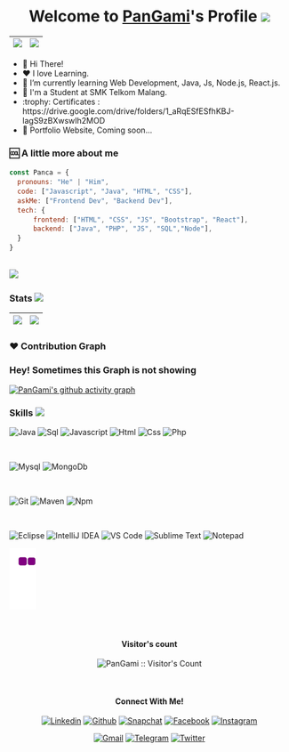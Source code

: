 <p align="center">
  <h1 align="center">Welcome to <a href="https://github.com/PanGami">PanGami</a>'s Profile <img src="https://raw.githubusercontent.com/MartinHeinz/MartinHeinz/master/wave.gif" width="30px"></h1>
</p>

<img src="https://media1.giphy.com/media/dNgK7Ws7y176U/giphy.gif?cid=ecf05e47hmmqmt32lu0utxe73qhoakav8eet4bkysuedy52m&rid=giphy.gif&ct=g" width = 490px>|<img src="https://readme-typing-svg.herokuapp.com?&font=IBM+Plex+Sans&color=%2313A9F7&size=25&lines=Hello+There+!;Welcome+to+my+GitHub+Profile!;I'm+a+Student"/>
|---|---|

<ul>
  <li>👋 Hi There!</li>
  <li>❤️ I love Learning.</li>
  <li>🌱 I’m currently learning Web Development, Java, Js, Node.js, React.js.</li>
  <li>💼 I'm a Student at SMK Telkom Malang.</li>
  <li>:trophy: Certificates : https://drive.google.com/drive/folders/1_aRqESfESfhKBJ-lagS9zBXwswIh2MOD</li>
  <li>🧐 Portfolio Website, Coming soon...</li>
</ul>

### 🆒 A little more about me
```javascript
const Panca = {
  pronouns: "He" | "Him",
  code: ["Javascript", "Java", "HTML", "CSS"],
  askMe: ["Frontend Dev", "Backend Dev"],
  tech: {
      frontend: ["HTML", "CSS", "JS", "Bootstrap", "React"],
      backend: ["Java", "PHP", "JS", "SQL","Node"],
  }
}
```

<br><img src="https://user-images.githubusercontent.com/65394405/145529099-3a110204-2e26-4150-934d-abcc4179df8c.png" width = 73px>

### Stats <img src="https://media1.giphy.com/media/lOfpvYQoiJW03vpJhP/giphy.gif?cid=ecf05e47v0jjnwtk5px6cb5q6tbvbi8v246qnhnar0kwk88z&rid=giphy.gif&ct=g" width =32px>

<img src="https://github-readme-stats.vercel.app/api?username=PanGami&theme=react&show_icons=true)">|<img src="https://github-readme-streak-stats.herokuapp.com/?user=PanGami&theme=react"/>
|---|---|

### ♥️ Contribution Graph 
### Hey! Sometimes this Graph is not showing
[![PanGami's github activity graph](https://activity-graph.herokuapp.com/graph?username=PanGami&theme=github)](https://github.com/ashutosh00710/github-readme-activity-graph)

### Skills <img src = "https://media2.giphy.com/media/QssGEmpkyEOhBCb7e1/giphy.gif?cid=ecf05e47a0n3gi1bfqntqmob8g9aid1oyj2wr3ds3mg700bl&rid=giphy.gif" width = 32px>

![Java](http://img.shields.io/badge/-Java-e8892f?style=flat-square&logo=java&logoColor=white)
![Sql](http://img.shields.io/badge/-Sql-00758f?style=flat-square&logo=Mysql&logoColor=white)
![Javascript](http://img.shields.io/badge/-Javascript-fcd400?style=flat-square&logo=javascript&logoColor=black)
![Html](http://img.shields.io/badge/-Html-e24c27?style=flat-square&logo=html5&logoColor=white)
![Css](http://img.shields.io/badge/-Css-2a65f1?style=flat-square&logo=css3&logoColor=white)
![Php](http://img.shields.io/badge/-Php-767bb3?style=flat-square&logo=php&logoColor=white)

<br>

![Mysql](http://img.shields.io/badge/-Mysql-white?style=flat-square&logo=mysql)
![MongoDb](http://img.shields.io/badge/-MongoDb-white?style=flat-square&logo=mongodb)

<br>

![Git](http://img.shields.io/badge/-Git-white?style=flat-square&logo=git)
![Maven](http://img.shields.io/badge/-Maven-white?style=flat-square&logo=apachemaven&logoColor=bc2043)
![Npm](http://img.shields.io/badge/-Npm-white?style=flat-square&logo=npm&logoColor=white)

<br>

![Eclipse](http://img.shields.io/badge/-Eclipse-41347e?style=flat-square&logo=eclipse&logoColor=white)
![IntelliJ IDEA](http://img.shields.io/badge/-IntelliJ%20IDEA-black?style=flat-square&logo=intellijidea&logoColor=white)
![VS Code](http://img.shields.io/badge/-VS%20Code-black?style=flat-square&logo=visualstudiocode&logoColor=3aa7f2)
![Sublime Text](http://img.shields.io/badge/-Sublime%20Text-484848?style=flat-square&logo=sublimetext)
![Notepad](https://img.shields.io/badge/Notepad++-90E59A.svg?logo=notepad%2B%2B&logoColor=black)

![snake gif](https://github.com/PanGami/PanGami/blob/output/github-contribution-grid-snake.gif)

<br>

<h4 align="center">Visitor's count</h4>
<p align="center"><img src="https://profile-counter.glitch.me/{PanGami}/count.svg" alt="PanGami :: Visitor's Count" /></p>
<br/>


<h4 align="center">Connect With Me!</h4>
<p align="center">
  <a href="https://linkedin.com/in/"><img alt="Linkedin" title="Coming Soon Linkedin" src="https://img.shields.io/badge/LinkedIn-0077B5?style=for-the-badge&logo=linkedin&logoColor=white"></a>
  <a href="https://github.com/PanGami"><img alt="Github" title="PanGami Github" src="https://img.shields.io/badge/GitHub-100000?style=for-the-badge&logo=github&logoColor=white"></a>
  <a href="https://www.snapchat.com/add/"><img alt="Snapchat" title="Coming Soon SC" src="https://img.shields.io/badge/Snapchat-FFFC00?style=for-the-badge&logo=snapchat&logoColor=white"></a>
  <a href="https://facebook.com/PanGamiDev"><img alt="Facebook" title="PanGami FB" src="https://img.shields.io/badge/Facebook-1877F2?style=for-the-badge&logo=facebook&logoColor=white"></a>
  <a href="https://www.instagram.com/whatever_pan/"><img alt="Instagram" title="PanGami Instagram" src="https://img.shields.io/badge/Instagram-E4405F?style=for-the-badge&logo=instagram&logoColor=white"></a>
 </p>
 <p align="center">
  <a href="pancanugrahawicaksana@gmail.com"><img alt="Gmail" title="PanGami Gmail" src="https://img.shields.io/badge/Gmail-D14836?style=for-the-badge&logo=gmail&logoColor=white"></a>
  <a href="https://t.me/"><img alt="Telegram" title="PanGami Telegram - Coming soon" src="https://img.shields.io/badge/Telegram-2CA5E0?style=for-the-badge&logo=telegram&logoColor=white"></a> 
<a href="http://twitter.com/ "><img alt="Twitter" title="PanGami Twitter - Coming soon" src="https://img.shields.io/badge/Twitter-1DA1F2?style=for-the-badge&logo=twitter&logoColor=white"></a>
</p>

